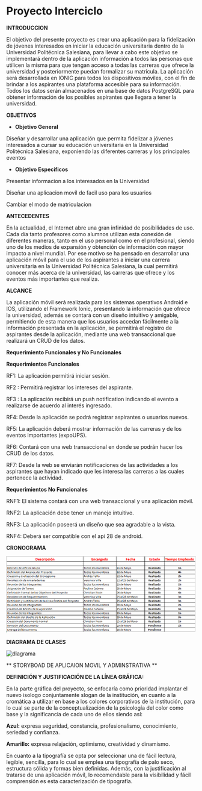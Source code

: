 # Proyecto Interciclo

**INTRODUCCION** 

El objetivo del presente proyecto es crear una aplicación para la fidelización de jóvenes interesados en iniciar la educación universitaria dentro de la Universidad Politécnica Salesiana, para llevar a cabo este objetivo se implementará dentro de la aplicación información a todos las personas que utilicen la misma para que tengan acceso a todas las carreras que ofrece la universidad y posteriormente puedan formalizar su matrícula. La aplicación será desarrollada en IONIC para todos los dispositivos móviles, con el fin de brindar a los aspirantes una plataforma accesible para su información. Todos los datos serán almacenados en una base de datos PostgreSQL para obtener información de los posibles aspirantes que llegara a tener la universidad. 


**OBJETIVOS**

 * **Objetivo General**

Diseñar y desarrollar una aplicación que permita fidelizar a jóvenes interesados a cursar su educación universitaria en la Universidad Politécnica Salesiana, exponiendo las diferentes carreras y los principales eventos


- **Objetivo Especificos** 


Presentar informacion a los interesados en la Universidad

Diseñar una aplicacion movil de facil uso para los usuarios

Cambiar el modo de matriculacion



**ANTECEDENTES**

En la actualidad, el Internet abre una gran infinidad de posibilidades de uso. Cada día tanto profesores como alumnos utilizan esta conexión de diferentes maneras, tanto en el uso personal como en el profesional, siendo uno de los medios de expansión y obtención de información con mayor impacto a nivel mundial.
Por ese motivo se ha pensado en desarrollar una aplicación móvil para el uso de los aspirantes a iniciar una carrera universitaria en la Universidad Politécnica Salesiana, la cual permitirá conocer más acerca de la universidad, las carreras que ofrece y los eventos más importantes que realiza.


**ALCANCE**

La aplicación móvil será realizada para los sistemas operativos Android e IOS, utilizando el Framework Ionic, presentando la información que ofrece la universidad, además se  contará con un diseño intuitivo y amigable, permitiendo de esta manera que los usuarios accedan fácilmente a la información presentada en la aplicación, se permitirá el registro de aspirantes desde la aplicación, mediante una web transaccional que realizará un CRUD de los datos. 

**Requerimiento Funcionales y No Funcionales**

**Requerimientos Funcionales**

RF1: La aplicación permitirá iniciar sesión.

RF2 : Permitirá registrar los intereses del aspirante.

RF3 : La aplicación recibirá un push notification indicando el evento a realizarse de acuerdo al interés ingresado.

RF4: Desde la aplicación se podrá registrar aspirantes o usuarios nuevos.

RF5: La aplicación deberá mostrar información de las carreras y de los eventos importantes (expoUPS).

RF6: Contará con una web transaccional en donde se podrán hacer los CRUD de los datos.

RF7: Desde la web se enviarán notificaciones de las actividades a los aspirantes que hayan indicado que les interesa las carreras a las cuales pertenece la actividad.

**Requerimientos No Funcionales**

RNF1: El sistema contará con una web transaccional y una aplicación móvil.  

RNF2: La aplicación debe tener un manejo intuitivo.

RNF3: La aplicación poseerá un diseño que sea agradable a la vista.

RNF4: Deberá ser compatible con el api 28 de android.

**CRONOGRAMA**

![alt tag](https://github.com/VeronicaG0907/ProyectoInterciclo/blob/master/cronograma.PNG)


**DIAGRAMA DE CLASES**

![diagrama](https://user-images.githubusercontent.com/47520065/58612743-3ac2a800-8279-11e9-80cb-f056ddc7fdd4.JPG)


** STORYBOAD  DE APLICAION  MOVIL Y ADMINSTRATIVA **



**DEFINICIÓN Y JUSTIFICACIÓN DE LA LÍNEA GRÁFICA:**

En la parte gráfica del proyecto, se enfocaría como prioridad implantar el nuevo isologo conjuntamente slogan de la institución, en cuanto a la cromática a utilizar en base a los colores corporativos de la institución, para lo cual se parte de la conceptualización de la psicología del color como base y la significancia de cada uno de ellos siendo así: 

**Azul:** expresa seguridad, constancia, profesionalismo, conocimiento, seriedad y confianza.

**Amarillo:** expresa relajación, optimismo, creatividad y dinamismo. 

En cuanto a la tipografía se opta por seleccionar una de fácil lectura, legible, sencilla, para lo cual se emplea una tipografía de palo seco, estructura sólida y formas bien definidas. Además, con la justificación al tratarse de una aplicación móvil, lo recomendable para la visibilidad y fácil comprensión es esta caracterización de tipografía.
